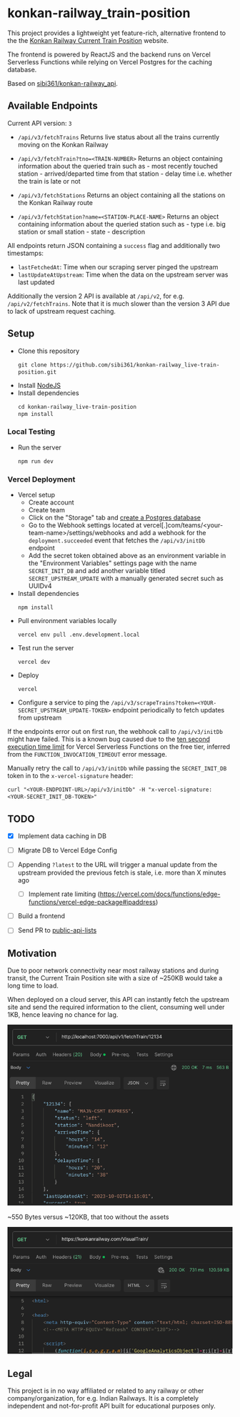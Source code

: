 # konkan-railway_train-position

This project provides a lightweight yet feature-rich, alternative frontend to the the [Konkan Railway Current Train Position](https://konkanrailway.com/VisualTrain/) website.

The frontend is powered by ReactJS and the backend runs on Vercel Serverless Functions while relying on Vercel Postgres for the caching database.

Based on [sibi361/konkan-railway_api](https://github.com/sibi361/konkan-railway_api).


## Available Endpoints

Current API version: `3`

- `/api/v3/fetchTrains`
    Returns live status about all the trains currently moving on the Konkan Railway

- `/api/v3/fetchTrain?tno=<TRAIN-NUMBER>`
    Returns an object containing information about the queried train such as
        - most recently touched station
        - arrived/departed time from that station
        - delay time i.e. whether the train is late or not

- `/api/v3/fetchStations`
    Returns an object containing all the stations on the Konkan Railway route

- `/api/v3/fetchStation?name=<STATION-PLACE-NAME>`
     Returns an object containing information about the queried station such as
        - type i.e. big station or small station
        - state
        - description

All endpoints return JSON containing a `success` flag and additionally two timestamps:

- `lastFetchedAt`: Time when our scraping server pinged the upstream
- `lastUpdateAtUpstream`: Time when the data on the upstream server was last updated

Additionally the version 2 API is available at `/api/v2`, for e.g. `/api/v2/fetchTrains`. Note that it is much slower than the version 3 API due to lack of upstream request caching.


## Setup


- Clone this repository
    ```
    git clone https://github.com/sibi361/konkan-railway_live-train-position.git
    ```
- Install [NodeJS](https://nodejs.org/en/download)
- Install dependencies
    ```
    cd konkan-railway_live-train-position
    npm install
    ```

### Local Testing

- Run the server
    ```
    npm run dev
    ```

### Vercel Deployment

- Vercel setup
    - Create account
    - Create team
    - Click on the "Storage" tab and [create a Postgres database](https://vercel.com/docs/storage/vercel-postgres/quickstart)
    - Go to the Webhook settings located at vercel[.]com/teams/&lt;your-team-name&gt;/settings/webhooks and add a webhook for the `deployment.succeeded` event that fetches the `/api/v3/initDb` endpoint
    - Add the secret token obtained above as an environment variable in the "Environment Variables" settings page with the name `SECRET_INIT_DB` and add another variable titled `SECRET_UPSTREAM_UPDATE` with a manually generated secret such as UUIDv4
- Install dependencies
    ```
    npm install
    ```
- Pull environment variables locally
    ```
    vercel env pull .env.development.local
    ```
- Test run the server
    ```
    vercel dev
    ```
- Deploy
    ```
    vercel
    ```
- Configure a service to ping the `/api/v3/scrapeTrains?token=<YOUR-SECRET_UPSTREAM_UPDATE-TOKEN>` endpoint periodically to fetch updates from upstream

If the endpoints error out on first run, the webhook call to `/api/v3/initDb` might have failed. This is a known bug caused due to the [ten second execution time limit](https://vercel.com/docs/functions/serverless-functions/runtimes#max-duration) for Vercel Serverless Functions on the free tier, inferred from the `FUNCTION_INVOCATION_TIMEOUT` error message.

Manually retry the call to `/api/v3/initDb` while passing the `SECRET_INIT_DB` token in to the `x-vercel-signature` header:
```
curl "<YOUR-ENDPOINT-URL>/api/v3/initDb" -H "x-vercel-signature: <YOUR-SECRET_INIT_DB-TOKEN>"
```


## TODO

- [x] Implement data caching in DB
- [ ] Migrate DB to Vercel Edge Config
- [ ] Appending `?latest` to the URL will trigger a manual update from the upstream provided the previous fetch is stale, i.e. more than X minutes ago
    - [ ] Implement rate limiting (https://vercel.com/docs/functions/edge-functions/vercel-edge-package#ipaddress)
- [ ] Build a frontend
- [ ] Send PR to [public-api-lists](https://github.com/public-api-lists/public-api-lists)


## Motivation

Due to poor network connectivity near most railway stations and during transit, the Current Train Position site with a size of ~250KB would take a long time to load.

When deployed on a cloud server, this API can instantly fetch the upstream site and send the required information to the client, consuming well under 1KB, hence leaving no chance for lag.

![postman_api_test_screenshot](./images/postman_screenshot.png)

~550 Bytes versus ~120KB, that too without the assets

![official_website_screenshot](./images/official_website_screnshot.png)


## Legal

This project is in no way affiliated or related to any railway or other company/organization, for e.g. Indian Railways. It is a completely independent and not-for-profit API built for educational purposes only.
